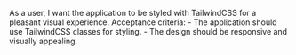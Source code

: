 As a user, I want the application to be styled with TailwindCSS for a pleasant visual experience.
    Acceptance criteria:
    - The application should use TailwindCSS classes for styling.
    - The design should be responsive and visually appealing.
